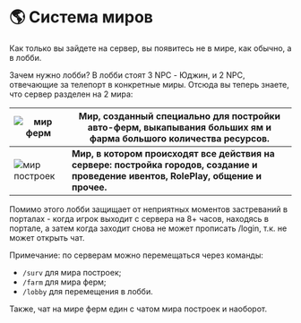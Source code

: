 # 🌎 Система миров
Как только вы зайдете на сервер, вы появитесь не в мире, как обычно, а в лобби.

  Зачем нужно лобби?
  В лобби стоят 3 NPC - Юджин, и 2 NPC, отвечающие за телепорт в конкретные миры. Отсюда вы теперь знаете, что сервер разделен на 2 мира:

|![мир ферм](https://imgur.com/ZXsV6Yq.png) | **Мир, созданный специально для постройки авто-ферм, выкапывания больших ям и фарма большого количества ресурсов.**  |
| ------------- | ------------- |
| ![мир построек](https://imgur.com/SD3B43f.png)|  **Мир, в котором происходят все действия на сервере: постройка городов, создание и проведение ивентов, RolePlay, общение и прочее.**  |



Помимо этого лобби защищает от неприятных моментов застреваний в порталах - когда игрок выходит с сервера на 8+ часов, находясь в портале, а затем когда заходит снова не может прописать /login, т.к. не может открыть чат.

Примечание: по серверам можно перемещаться через команды: 
- `/surv` для мира построек; 
- `/farm` для мира ферм;
- `/lobby` для перемещения в лобби. 

Также, чат на мире ферм един с чатом мира построек и наоборот.

